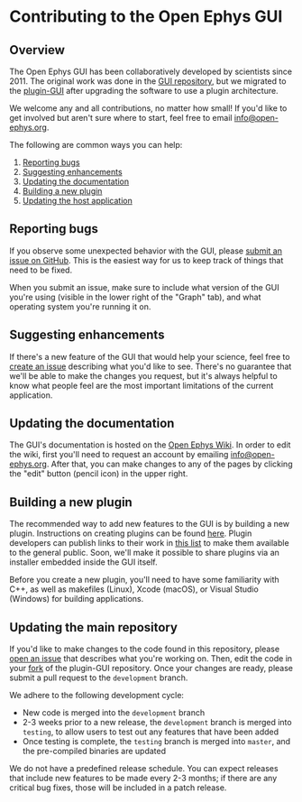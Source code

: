 # Contributing to the Open Ephys GUI

## Overview

The Open Ephys GUI has been collaboratively developed by scientists since 2011. The original work was done in the [GUI repository](https://github.com/open-ephys/GUI), but we migrated to the [plugin-GUI](https://github.com/open-ephys/plugin-GUI) after upgrading the software to use a plugin architecture.

We welcome any and all contributions, no matter how small! If you'd like to get involved but aren't sure where to start, feel free to email info@open-ephys.org.

The following are common ways you can help:

1. [Reporting bugs](#reporting-bugs)
2. [Suggesting enhancements](#suggesting-enhancements)
3. [Updating the documentation](#updating-the-documentation)
4. [Building a new plugin](#building-a-new-plugin)
5. [Updating the host application](#updating-the-host-application)

## Reporting bugs

If you observe some unexpected behavior with the GUI, please [submit an issue on GitHub](https://github.com/open-ephys/plugin-GUI/issues). This is the easiest way for us to keep track of things that need to be fixed. 

When you submit an issue, make sure to include what version of the GUI you're using (visible in the lower right of the "Graph" tab), and what operating system you're running it on.

## Suggesting enhancements

If there's a new feature of the GUI that would help your science, feel free to [create an issue](https://github.com/open-ephys/plugin-GUI/issues) describing what you'd like to see. There's no guarantee that we'll be able to make the changes you request, but it's always helpful to know what people feel are the most important limitations of the current application.

## Updating the documentation

The GUI's documentation is hosted on the [Open Ephys Wiki](https://open-ephys.atlassian.net/wiki/spaces/OEW/pages/491527/Open+Ephys+GUI). In order to edit the wiki, first you'll need to request an account by emailing info@open-ephys.org. After that, you can make changes to any of the pages by clicking the "edit" button (pencil icon) in the upper right.

## Building a new plugin

The recommended way to add new features to the GUI is by building a new plugin. Instructions on creating plugins can be found [here](https://open-ephys.atlassian.net/wiki/spaces/OEW/pages/46596122/Plugin+build+files). Plugin developers can publish links to their work in [this list](https://open-ephys.atlassian.net/wiki/display/OEW/Third-party+plugin+repositories) to make them available to the general public. Soon, we'll make it possible to share plugins via an installer embedded inside the GUI itself.

Before you create a new plugin, you'll need to have some familiarity with C++, as well as makefiles (Linux), Xcode (macOS), or Visual Studio (Windows) for building applications.

## Updating the main repository

If you'd like to make changes to the code found in this repository, please [open an issue](https://github.com/open-ephys/plugin-GUI/issues) that describes what you're working on. Then, edit the code in your [fork](https://help.github.com/en/github/getting-started-with-github/fork-a-repo) of the plugin-GUI repository. Once your changes are ready, please submit a pull request to the `development` branch.

We adhere to the following development cycle:
* New code is merged into the `development` branch
* 2-3 weeks prior to a new release, the `development` branch is merged into `testing`, to allow users to test out any features that have been added
* Once testing is complete, the `testing` branch is merged into `master`, and the pre-compiled binaries are updated

We do not have a predefined release schedule. You can expect releases that include new features to be made every 2-3 months; if there are any critical bug fixes, those will be included in a patch release.


